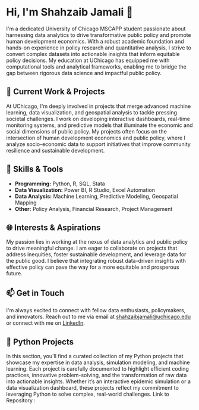 # Hi, I'm Shahzaib Jamali 👋

I'm a dedicated University of Chicago MSCAPP student passionate about harnessing data analytics to drive transformative public policy and promote human development economics. With a robust academic foundation and hands-on experience in policy research and quantitative analysis, I strive to convert complex datasets into actionable insights that inform equitable policy decisions. My education at UChicago has equipped me with computational tools and analytical frameworks, enabling me to bridge the gap between rigorous data science and impactful public policy.

## 🔭 Current Work & Projects
At UChicago, I'm deeply involved in projects that merge advanced machine learning, data visualization, and geospatial analysis to tackle pressing societal challenges. I work on developing interactive dashboards, real-time monitoring systems, and predictive models that illuminate the economic and social dimensions of public policy. My projects often focus on the intersection of human development economics and public policy, where I analyze socio-economic data to support initiatives that improve community resilience and sustainable development.

## 🌱 Skills & Tools
- **Programming:** Python, R, SQL, Stata  
- **Data Visualization:** Power BI, R Studio, Excel Automation  
- **Data Analysis:** Machine Learning, Predictive Modeling, Geospatial Mapping  
- **Other:** Policy Analysis, Financial Research, Project Management  

## 🌐 Interests & Aspirations
My passion lies in working at the nexus of data analytics and public policy to drive meaningful change. I am eager to collaborate on projects that address inequities, foster sustainable development, and leverage data for the public good. I believe that integrating robust data-driven insights with effective policy can pave the way for a more equitable and prosperous future.

## 📫 Get in Touch
I'm always excited to connect with fellow data enthusiasts, policymakers, and innovators. Reach out to me via email at [shahzaibjamali@uchicago.edu](mailto:shahzaibjamali@uchicago.edu) or connect with me on [LinkedIn](www.linkedin.com/in/shahzaibkhanjamali).

## 💼 Python Projects

In this section, you'll find a curated collection of my Python projects that showcase my expertise in data analysis, simulation modeling, and machine learning. Each project is carefully documented to highlight efficient coding practices, innovative problem-solving, and the transformation of raw data into actionable insights. Whether it’s an interactive epidemic simulation or a data visualization dashboard, these projects reflect my commitment to leveraging Python to solve complex, real-world challenges.
Link to Repository : 
